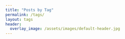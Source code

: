 ```yaml
---
title: "Posts by Tag"
permalink: /tags/
layout: tags
header:
  overlay_image: /assets/images/default-header.jpg 
---
```

